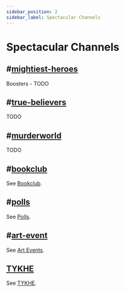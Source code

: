 ```yaml
---
sidebar_position: 2
sidebar_label: Spectacular Channels
---
```


# Spectacular Channels

## #[mightiest-heroes](1110202058587525172)

Boosters - TODO

## #[true-believers](1110202023514734612)

TODO

## #[murderworld](1207619588565499924)

TODO

## #[bookclub](1110968611767582730)

See [Bookclub](../../events/bookclub).

## #[polls](1109032560471842826)

See [Polls](../../events/polls).

## #[art-event](1204608353859276871)

See [Art Events](../../events/art-events).

## [TYKHE](https://discord.com/channels/281648235557421056/1109726177964331148)

See [TYKHE](../../events/tykhe).